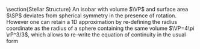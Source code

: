 \section{Stellar Structure}
An isobar with volume $\VP$ and surface area $\SP$ deviates from spherical symmetry in the presence of rotation.
However one can retain a 1D approximation by re-defining the radius coordinate
as the radius of a sphere  containing the same volume $\VP=4\pi \rP^3/3$, which allows to re-write the equation 
of continuity in the usual form 
